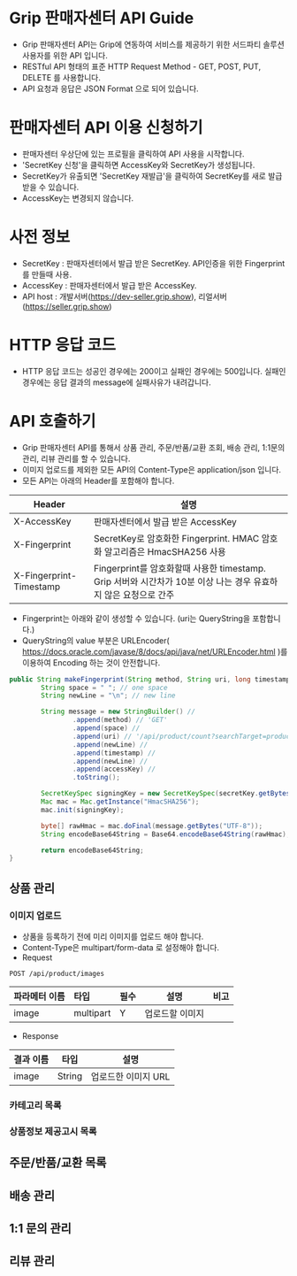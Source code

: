 # Grip 판매자센터 API Guide
- Grip 판매자센터 API는 Grip에 연동하여 서비스를 제공하기 위한 서드파티 솔루션 사용자를 위한 API 입니다.
- RESTful API 형태의 표준 HTTP Request Method - GET, POST, PUT, DELETE 를 사용합니다.
- API 요청과 응답은 JSON Format 으로 되어 있습니다.

# 판매자센터 API 이용 신청하기
- 판매자센터 우상단에 있는 프로필을 클릭하여 API 사용을 시작합니다.
- 'SecretKey 신청'을 클릭하면 AccessKey와 SecretKey가 생성됩니다.
- SecretKey가 유출되면 'SecretKey 재발급'을 클릭하여 SecretKey를 새로 발급 받을 수 있습니다.
- AccessKey는 변경되지 않습니다.

# 사전 정보
- SecretKey : 판매자센터에서 발급 받은 SecretKey. API인증을 위한 Fingerprint를 만들때 사용.
- AccessKey : 판매자센터에서 발급 받은 AccessKey.
- API host : 개발서버(https://dev-seller.grip.show), 리얼서버(https://seller.grip.show)
 
# HTTP 응답 코드
- HTTP 응답 코드는 성공인 경우에는 200이고 실패인 경우에는 500입니다. 실패인 경우에는 응답 결과의 message에 실패사유가 내려갑니다.

# API 호출하기
- Grip 판매자센터 API를 통해서 상품 관리, 주문/반품/교환 조회, 배송 관리, 1:1문의 관리, 리뷰 관리를 할 수 있습니다.
- 이미지 업로드를 제외한 모든 API의 Content-Type은 application/json 입니다.
- 모든 API는 아래의 Header를 포함해야 합니다.

| Header  | 설명 |
|----|----|
| X-AccessKey | 판매자센터에서 발급 받은 AccessKey |
| X-Fingerprint | SecretKey로 암호화한 Fingerprint. HMAC 암호화 알고리즘은 HmacSHA256 사용 |
| X-Fingerprint-Timestamp | Fingerprint를 암호화할때 사용한 timestamp. Grip 서버와 시간차가 10분 이상 나는 경우 유효하지 않은 요청으로 간주 |

- Fingerprint는 아래와 같이 생성할 수 있습니다. (uri는 QueryString을 포함합니다.)
- QueryString의 value 부분은 URLEncoder( https://docs.oracle.com/javase/8/docs/api/java/net/URLEncoder.html )를 이용하여 Encoding 하는 것이 안전합니다.
```java
public String makeFingerprint(String method, String uri, long timestamp) throws Exception {
		String space = " "; // one space
		String newLine = "\n"; // new line

		String message = new StringBuilder() //
				.append(method) // 'GET'
				.append(space) //
				.append(uri) // '/api/product/count?searchTarget=productName&searchQuery=Test'
				.append(newLine) //
				.append(timestamp) //
				.append(newLine) //
				.append(accessKey) //
				.toString();

		SecretKeySpec signingKey = new SecretKeySpec(secretKey.getBytes("UTF-8"), "HmacSHA256");
		Mac mac = Mac.getInstance("HmacSHA256");
		mac.init(signingKey);

		byte[] rawHmac = mac.doFinal(message.getBytes("UTF-8"));
		String encodeBase64String = Base64.encodeBase64String(rawHmac);

		return encodeBase64String;
}
```

## 상품 관리
### 이미지 업로드
- 상품을 등록하기 전에 미리 이미지를 업로드 해야 합니다.
- Content-Type은 multipart/form-data 로 설정해야 합니다.
- Request

```
POST /api/product/images
```
| 파라메터 이름    | 타입           | 필수    | 설명        | 비고            |
| :-----------  | :------------ |:-----------|------------ | --------------- |
| image     | multipart        | Y    | 업로드할 이미지| |

- Response

| 결과 이름    | 타입           | 설명        | 
| -----------  | ------------ |------------ | 
| image     | String        | 업로드한 이미지 URL |



### 카테고리 목록

### 상품정보 제공고시 목록

## 주문/반품/교환 목록


## 배송 관리


## 1:1 문의 관리


## 리뷰 관리




